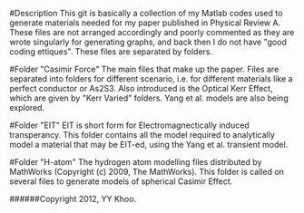 #Description
This git is basically a collection of my Matlab codes used to generate materials needed for my paper published in Physical Review A.
These files are not arranged accordingly and poorly commented as they are wrote singularly for generating graphs, and back then I do not have "good coding ettiques".
These files are separated by folders.

#Folder "Casimir Force"
The main files that make up the paper. Files are separated into folders for different scenario, i.e. for different materials like a perfect conductor or As2S3. Also introduced is the Optical Kerr Effect, which are given by "Kerr Varied" folders. Yang et al. models are also being explored.

#Folder "EIT"
EIT is short form for Electromagnectically induced transperancy. This folder contains all the model required to analytically model a material that may be EIT-ed, using the Yang et al. transient model.

#Folder "H-atom"
The hydrogen atom modelling files distributed by MathWorks (Copyright (c) 2009, The MathWorks). This folder is called on several files to generate models of spherical Casimir Effect.


######Copyright 2012, YY Khoo.